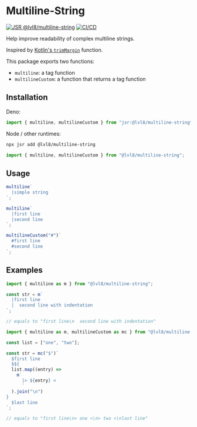 # Multiline-String

[![JSR @lvl8/multiline-string](https://jsr.io/badges/@lvl8/multiline-string)](https://jsr.io/@lvl8/multiline-string)
[![CI/CD](https://github.com/Level8Broccoli/Multiline-String/actions/workflows/ci-cd.yml/badge.svg)](https://github.com/Level8Broccoli/Multiline-String/actions/workflows/ci-cd.yml)

Help improve readability of complex multiline strings.

Inspired by
[Kotlin's `trimMargin`](https://kotlinlang.org/api/latest/jvm/stdlib/kotlin.text/trim-margin.html)
function.

This package exports two functions:

- `multiline`: a tag function
- `multilineCustom`: a function that returns a tag function

## Installation

Deno:

```ts
import { multiline, multilineCustom } from "jsr:@lvl8/multiline-string^0.1.3";
```

Node / other runtimes:

```sh
npx jsr add @lvl8/multiline-string
```

```ts
import { multiline, multilineCustom } from "@lvl8/multiline-string";
```

## Usage

```ts
multiline`
  |simple string
`;
```

```ts
multiline`
  |first line
  |second line
`;
```

```ts
multilineCustom("#")`
  #first line
  #second line
`;
```

## Examples

```ts
import { multiline as m } from "@lvl8/multiline-string";

const str = m`
  |first line
  |  second line with indentation
`;

// equals to "first line\n  second line with indentation"
```

```ts
import { multiline as m, multilineCustom as mc } from "@lvl8/multiline-string";

const list = ["one", "two"];

const str = mc("$")`
  $first line
  $${
  list.map((entry) =>
    m`
      |> ${entry} <
      `
  ).join("\n")
}
  $last line
`;

// equals to "first line\n> one <\n> two <\nlast line"
```
